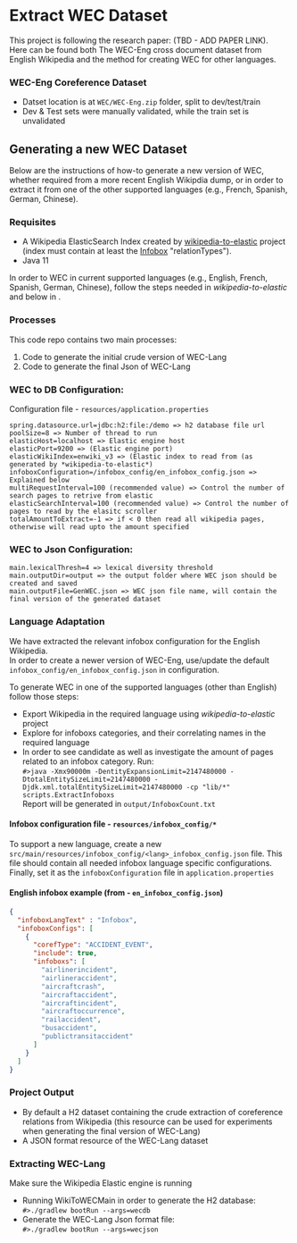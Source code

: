 # Extract WEC Dataset
This project is following the research paper: (TBD - ADD PAPER LINK).<br/>
Here can be found both The WEC-Eng cross document dataset from English Wikipedia and the method for creating WEC for other languages. <br/>

### WEC-Eng Coreference Dataset
- Datset location is at `WEC/WEC-Eng.zip` folder, split to dev/test/train 
- Dev & Test sets were manually validated, while the train set is unvalidated 

## Generating a new WEC Dataset
Below are the instructions of how-to generate a new version of WEC, whether required from a more recent English Wikipdia dump, 
or in order to extract it from one of the other supported languages (e.g., French, Spanish, German, Chinese). 
### Requisites
* A Wikipedia ElasticSearch Index created by <a href="https://github.com/AlonEirew/wikipedia-to-elastic">wikipedia-to-elastic</a>
  project (index must contain at least the <a href="https://github.com/AlonEirew/wikipedia-to-elastic#project-configuration-files">Infobox</a> "relationTypes").
* Java 11

In order to WEC in current supported languages (e.g., English, French, Spanish, German, Chinese), follow the steps needed in *wikipedia-to-elastic* and below in .

### Processes
This code repo contains two main processes:
1) Code to generate the initial crude version of WEC-Lang
2) Code to generate the final Json of WEC-Lang

### WEC to DB Configuration:
Configuration file - `resources/application.properties`
```
spring.datasource.url=jdbc:h2:file:/demo => h2 database file url
poolSize=8 => Number of thread to run
elasticHost=localhost => Elastic engine host
elasticPort=9200 => (Elastic engine port)
elasticWikiIndex=enwiki_v3 => (Elastic index to read from (as generated by *wikipedia-to-elastic*)
infoboxConfiguration=/infobox_config/en_infobox_config.json => Explained below
multiRequestInterval=100 (recommended value) => Control the number of search pages to retrive from elastic
elasticSearchInterval=100 (recommended value) => Control the number of pages to read by the elasitc scroller
totalAmountToExtract=-1 => if < 0 then read all wikipedia pages, otherwise will read upto the amount specified
```

### WEC to Json Configuration:
```
main.lexicalThresh=4 => lexical diversity threshold
main.outputDir=output => the output folder where WEC json should be created and saved 
main.outputFile=GenWEC.json => WEC json file name, will contain the final version of the generated dataset 
```

### Language Adaptation
We have extracted the relevant infobox configuration for the English Wikipedia. <br/> 
In order to create a newer version of WEC-Eng, use/update the default `infobox_config/en_infobox_config.json` in configuration. <br/>

To generate WEC in one of the supported languages (other than English) follow those steps:
* Export Wikipedia in the required language using *wikipedia-to-elastic* project
* Explore for infoboxs categories, and their correlating names in the required language
* In order to see candidate as well as investigate the amount of pages related to an infobox category. Run:<br/>
`#>java -Xmx90000m -DentityExpansionLimit=2147480000 -DtotalEntitySizeLimit=2147480000 -Djdk.xml.totalEntitySizeLimit=2147480000 -cp "lib/*" scripts.ExtractInfoboxs`<br/>
Report will be generated in `output/InfoboxCount.txt` 
  
#### Infobox configuration file - `resources/infobox_config/*` <br/>
To support a new language, create a new `src/main/resources/infobox_config/<lang>_infobox_config.json` file. 
This file should contain all needed infobox language specific configurations. Finally, set it as the `infoboxConfiguration` file in `application.properties`<br/>

#### English infobox example (from - `en_infobox_config.json`)
```json
{
  "infoboxLangText" : "Infobox",
  "infoboxConfigs": [
    {
      "corefType": "ACCIDENT_EVENT",
      "include": true,
      "infoboxs": [
        "airlinerincident",
        "airlineraccident",
        "aircraftcrash",
        "aircraftaccident",
        "aircraftincident",
        "aircraftoccurrence",
        "railaccident",
        "busaccident",
        "publictransitaccident"
      ]
    }
  ]
}
```

### Project Output
* By default a H2 dataset containing the crude extraction of coreference relations from Wikipedia (this resource can be used for experiments when generating the final version of WEC-Lang)
* A JSON format resource of the WEC-Lang dataset


### Extracting WEC-Lang
Make sure the Wikipedia Elastic engine is running <br/>
* Running WikiToWECMain in order to generate the H2 database:<br/>
  `#>./gradlew bootRun --args=wecdb`
* Generate the WEC-Lang Json format file:<br/> 
  `#>./gradlew bootRun --args=wecjson`
  